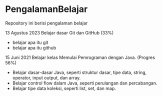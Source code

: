 # PengalamanBelajar
Repository ini berisi pengalaman belajar

13 Agustus 2023 
Belajar dasar Git dan GitHub (33%)
* belajar apa itu git
* belajar apa itu github

15 Juni 2021
Belajar kelas Memulai Pemrograman dengan Java. (Progres 56%)
* Belajar dasar-dasar Java, seperti struktur dasar, tipe data, string, operator, input output, dan array.
* Belajar control flow dalam Java, seperti perulangan dan percabangan.
* Belajar tipe data koleksi, seperti list, set, dan map.
